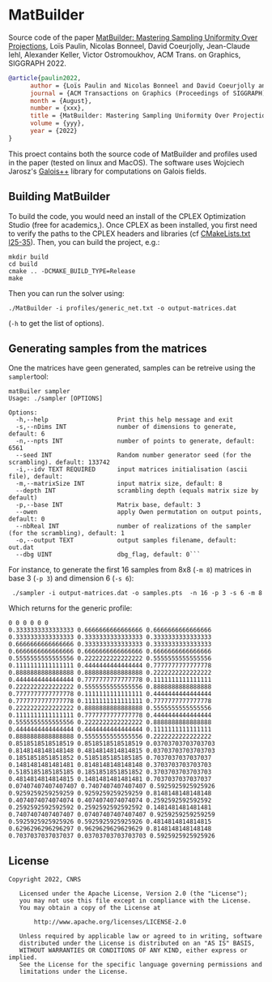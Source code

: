  # MatBuilder

Source code of the paper [MatBuilder: Mastering Sampling Uniformity Over Projections](https://perso.liris.cnrs.fr/lpaulin/Publications/paulin2022.html), Loïs Paulin, Nicolas Bonneel, David Coeurjolly, Jean-Claude Iehl, Alexander Keller, Victor Ostromoukhov, ACM Trans. on Graphics, SIGGRAPH 2022.

``` bibtex
@article{paulin2022,
      author = {Loïs Paulin and Nicolas Bonneel and David Coeurjolly and Jean-Claude Iehl and Alexander Keller and Victor Ostromoukhov},
      journal = {ACM Transactions on Graphics (Proceedings of SIGGRAPH)},
      month = {August},
      number = {xxx},
      title = {MatBuilder: Mastering Sampling Uniformity Over Projections},
      volume = {yyy},
      year = {2022}
}
```

 This proect contains both the source code of MatBuilder and profiles used in the paper (tested on linux and MacOS).
 The software uses Wojciech Jarosz's [Galois++](https://github.com/wkjarosz/galois) library for computations on Galois fields.


## Building MatBuilder

 To build the code, you would need an install of the CPLEX Optimization Studio (free for academics,). Once CPLEX as been installed,
 you first need to verify the paths to the CPLEX headers and libraries (cf [CMakeLists.txt l25-35](https://github.com/loispaulin/matbuilder/blob/6b8474f16bfc26d2c82fcaf6bf55e544db6706e1/CMakeLists.txt#L25-L35)).
 Then, you can build the project, e.g.:

```
mkdir build
cd build
cmake .. -DCMAKE_BUILD_TYPE=Release
make
```

Then you can run the solver using:

```
./MatBuilder -i profiles/generic_net.txt -o output-matrices.dat
```

(`-h` to get the list of options).


## Generating samples from the matrices


One the matrices have geen generated, samples can be retreive using the `sampler`tool: 

```
matBuiler sampler
Usage: ./sampler [OPTIONS]

Options:
  -h,--help                   Print this help message and exit
  -s,--nDims INT              number of dimensions to generate, default: 6
  -n,--npts INT               number of points to generate, default: 6561
  --seed INT                  Random number generator seed (for the scrambling). default: 133742
  -i,--idv TEXT REQUIRED      input matrices initialisation (ascii file), default:
  -m,--matrixSize INT         input matrix size, default: 8
  --depth INT                 scrambling depth (equals matrix size by default)
  -p,--base INT               Matrix base, default: 3
  --owen                      apply Owen permutation on output points, default: 0
  --nbReal INT                number of realizations of the sampler (for the scrambling), default: 1
  -o,--output TEXT            output samples filename, default: out.dat
  --dbg UINT                  dbg_flag, default: 0```
```

For instance, to generate the first 16 samples from 8x8 (`-m 8`) matrices in base 3 (`-p 3`) and dimension 6 (`-s 6`):

```
 ./sampler -i output-matrices.dat -o samples.pts  -n 16 -p 3 -s 6 -m 8
```

Which returns for the generic profile:

``` 
0 0 0 0 0 0
0.3333333333333333 0.6666666666666666 0.6666666666666666 0.3333333333333333 0.3333333333333333 0.3333333333333333
0.6666666666666666 0.3333333333333333 0.3333333333333333 0.6666666666666666 0.6666666666666666 0.6666666666666666
0.5555555555555556 0.2222222222222222 0.5555555555555556 0.1111111111111111 0.4444444444444444 0.7777777777777778
0.8888888888888888 0.8888888888888888 0.2222222222222222 0.4444444444444444 0.7777777777777778 0.1111111111111111
0.2222222222222222 0.5555555555555556 0.8888888888888888 0.7777777777777778 0.1111111111111111 0.4444444444444444
0.7777777777777778 0.1111111111111111 0.7777777777777778 0.2222222222222222 0.8888888888888888 0.5555555555555556
0.1111111111111111 0.7777777777777778 0.4444444444444444 0.5555555555555556 0.2222222222222222 0.8888888888888888
0.4444444444444444 0.4444444444444444 0.1111111111111111 0.8888888888888888 0.5555555555555556 0.2222222222222222
0.8518518518518519 0.8518518518518519 0.03703703703703703 0.8148148148148148 0.4814814814814815 0.03703703703703703
0.1851851851851852 0.5185185185185185 0.7037037037037037 0.1481481481481481 0.8148148148148148 0.3703703703703703
0.5185185185185185 0.1851851851851852 0.3703703703703703 0.4814814814814815 0.1481481481481481 0.7037037037037037
0.07407407407407407 0.7407407407407407 0.5925925925925926 0.9259259259259259 0.9259259259259259 0.8148148148148148
0.4074074074074074 0.4074074074074074 0.2592592592592592 0.2592592592592592 0.2592592592592592 0.1481481481481481
0.7407407407407407 0.07407407407407407 0.9259259259259259 0.5925925925925926 0.5925925925925926 0.4814814814814815
0.6296296296296297 0.9629629629629629 0.8148148148148148 0.7037037037037037 0.03703703703703703 0.5925925925925926
```

## License


```
Copyright 2022, CNRS

   Licensed under the Apache License, Version 2.0 (the "License");
   you may not use this file except in compliance with the License.
   You may obtain a copy of the License at

       http://www.apache.org/licenses/LICENSE-2.0

   Unless required by applicable law or agreed to in writing, software
   distributed under the License is distributed on an "AS IS" BASIS,
   WITHOUT WARRANTIES OR CONDITIONS OF ANY KIND, either express or implied.
   See the License for the specific language governing permissions and
   limitations under the License.
```
